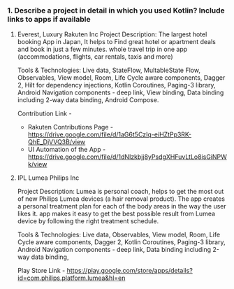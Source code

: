 ### 1. Describe a project in detail in which you used Kotlin? Include links to apps if available

1. Everest, Luxury Rakuten Inc
      Project Description: The largest hotel booking App in Japan, It helps to Find great hotel or apartment deals and book in just a few minutes. whole travel trip in one app (accommodations, flights, car rentals, taxis and more)


      Tools & Technologies: Live data, StateFlow, MultableState Flow, Observables, View model, Room, Life Cycle aware components, Dagger 2, Hilt for dependency injections, Kotlin Coroutines, Paging-3 library, Android Navigation components - deep link, View binding, Data binding including 2-way data binding, Android Compose.


      Contribution Link -
      - Rakuten Contributions Page - https://drive.google.com/file/d/1aG6t5CzIq-eiHZtPp3RK-QhE_DjVVQ3B/view
      - UI Automation of the App - https://drive.google.com/file/d/1dNIzkbjj8yPsdgXHFuvLtLo8isGiNPWk/view


2. IPL Lumea Philips Inc

    Project Description: Lumea is personal coach, helps to get the most out of new Philips Lumea devices (a hair removal product). The app creates a personal treatment plan for each of the body areas in the way the user likes it. app makes it easy to get the best possible result from Lumea device by following the right treatment schedule.

    Tools & Technologies: Live data, Observables, View model, Room, Life Cycle aware components, Dagger 2, Kotlin Coroutines, Paging-3 library, Android Navigation components - deep link, Data binding including 2-way data binding,

    Play Store Link - https://play.google.com/store/apps/details?id=com.philips.platform.lumea&hl=en

